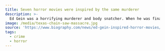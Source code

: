 ```yaml
---
title: Seven horror movies were inspired by the same murderer
description: >-
  Ed Gein was a horrifying murderer and body snatcher. When he was finally caught and his house of horrors in Plainfield, Wisconsin, discovered, police found masks and lampshades made from human skin, among plenty of other atrocities. The revelations of Gein's demented compulsions inspired a slew of horror films, such as The Texas Chainsaw Massacre, The Silence of the Lambs, Psycho and etc.
image: /media/texas-chain-saw-massacre.jpg
source: 'https://www.biography.com/news/ed-gein-inspired-horror-movies/'
tags:
  - crime
  - horror
---
```


